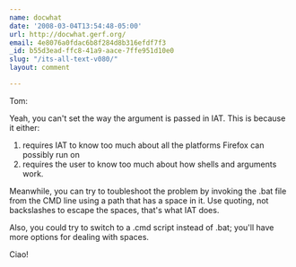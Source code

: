 ```yaml
---
name: docwhat
date: '2008-03-04T13:54:48-05:00'
url: http://docwhat.gerf.org/
email: 4e8076a0fdac6b8f284d8b316efdf7f3
_id: b55d3ead-ffc8-41a9-aace-7ffe951d10e0
slug: "/its-all-text-v080/"
layout: comment

---
```


Tom:

Yeah, you can't set the way the argument is passed in IAT.  This is because it either:

<ol>
  <li>requires IAT to know too much about all the platforms Firefox can possibly run on</li>
  <li>requires the user to know too much about how shells and arguments work.</li>
</ol>

Meanwhile, you can try to toubleshoot the problem by invoking the .bat file from the CMD line using a path that has a space in it.  Use quoting, not backslashes to escape the spaces, that's what IAT does.

Also, you could try to switch to a .cmd script instead of .bat; you'll have more options for dealing with spaces.

Ciao!
